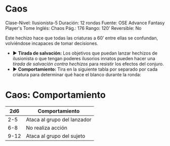 # Caos

Clase-Nivel: Ilusionista-5
Duración: 12 rondas
Fuente: OSE Advance Fantasy Player's Tome
Inglés: Chaos
Pág.: 176
Rango: 120’
Reversible: No

Este hechizo hace que todas las criaturas a 60’ entre ellas se confundan, volviéndose incapaces de tomar decisiones.

- ▶ **Tirada de salvación:** Los objetivos que puedan lanzar hechizos de ilusionista o que tengan poderes ilusorios innatos pueden hacer una *tirada de salvación contra hechizos* para resistir los efectos del conjuro.
- ▶ **Comportamiento:** Tira en la siguiente tabla por separado por cada criatura para determinar qué hace el blanco durante la ronda:

# Caos: Comportamiento

| 2d6 | Comportamiento |
| --- | --- |
| 2-5 | Ataca al grupo del lanzador |
| 6-8 | No realiza acción |
| 9-12 | Ataca al grupo del sujeto |